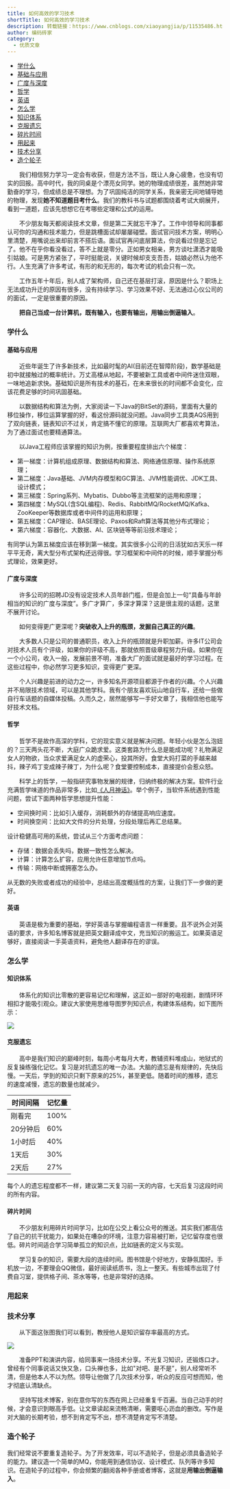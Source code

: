 ```yaml
---
title: 如何高效的学习技术
shortTitle: 如何高效的学习技术
description: 转载链接：https://www.cnblogs.com/xiaoyangjia/p/11535486.html
author: 编码砖家
category:
  - 优质文章
---
```


*   [学什么](#what)
*   [基础与应用](#base)
*   [广度与深度](#wide)
*   [哲学](#philosophy)
*   [英语](#english)
*   [怎么学](#how)
*   [知识体系](#system)
*   [克服遗忘](#forget)
*   [碎片时间](#fragment)
*   [用起来](#use)
*   [技术分享](#share)
*   [造个轮子](#wheel)

  我们相信努力学习一定会有收获，但是方法不当，既让人身心疲惫，也没有切实的回报。高中时代，我的同桌是个漂亮女同学。她的物理成绩很差，虽然她非常勤奋的学习，但成绩总是不理想。为了巩固纯洁的同学关系，我亲密无间地辅导她的物理，发现**她不知道题目考什么**。我们的教科书与试题都围绕着考试大纲展开，看到一道题，应该先想想它在考哪些定理和公式的运用。  

  不少朋友每天都阅读技术文章，但是第二天就忘干净了。工作中领导和同事都认可你的沟通和技术能力，但是跳槽面试却屡屡碰壁。面试官问技术方案，明明心里清楚，用嘴说出来却前言不搭后语。面试官再问底层算法，你说看过但是忘记了。他不在乎你看没看过，答不上就是零分。正如男女相亲，男方谈吐潇洒才能吸引姑娘。可是男方紧张了，平时挺能说，关键时候却支支吾吾，姑娘必然认为他不行。人生充满了许多考试，有形的和无形的，每次考试的机会只有一次。  

  工作五年十年后，别人成了架构师，自己还在基层打滚，原因是什么？职场上无法成功升迁的原因有很多，没有持续学习、学习效果不好、无法通过心仪公司的的面试，一定是很重要的原因。  

  **把自己当成一台计算机，既有输入，也要有输出，用输出倒逼输入**。

### 学什么

#### 基础与应用

  近些年诞生了许多新技术，比如最时髦的AI(目前还在智障阶段)，数学基础是初中就接触过的概率统计。万丈高楼从地起，不要被新工具或者中间件迷住双眼，一味地追新求快。基础知识是所有技术的基石，在未来很长的时间都不会变化，应该花费足够的时间巩固基础。  

  以数据结构和算法为例，大家阅读一下Java的BitSet的源码，里面有大量的移位操作，移位运算掌握的好，看这份源码就没问题。Java同步工具类AQS用到了双向链表，链表知识不过关，肯定搞不懂它的原理。互联网大厂都喜欢考算法，为了通过面试也要精通算法。  

  以Java工程师应该掌握的知识为例，按重要程度排出六个梯度：

*   第一梯度：计算机组成原理、数据结构和算法、网络通信原理、操作系统原理；
*   第二梯度：Java基础、JVM内存模型和GC算法、JVM性能调优、JDK工具、设计模式；
*   第三梯度：Spring系列、Mybatis、Dubbo等主流框架的运用和原理；
*   第四梯度：MySQL(含SQL编程)、Redis、RabbitMQ/RocketMQ/Kafka、ZooKeeper等数据库或者中间件的运用和原理；
*   第五梯度：CAP理论、BASE理论、Paxos和Raft算法等其他分布式理论；
*   第六梯度：容器化、大数据、AI、区块链等等前沿技术理论；

有同学认为第五梯度应该在移到第一梯度。其实很多小公司的日活犹如古天乐一样平平无奇，离大型分布式架构还远得很。学习框架和中间件的时候，顺手掌握分布式理论，效果更好。

#### 广度与深度

  许多公司的招聘JD没有设定技术人员年龄门槛，但是会加上一句“具备与年龄相当的知识的广度与深度”。多广才算广，多深才算深？这是很主观的话题，这里不展开讨论。  

  如何变得更广更深呢？**突破收入上升的瓶颈，发掘自己真正的兴趣**。  

  大多数人只是公司的普通职员，收入上升的瓶颈就是升职加薪。许多IT公司会对技术人员有个评级，如果你的评级不高，那就依照晋级章程努力升级。如果你在一个小公司，收入一般，发展前景不明，准备大厂的面试就是最好的学习过程。在这些过程中，你必然学习更多知识，变得更广更深。  

  个人兴趣是前进的动力之一，许多知名开源项目都源于作者的兴趣。个人兴趣并不局限技术领域，可以是其他学科。我有个朋友喜欢玩山地自行车，还给一些做自行车话题的自媒体投稿。久而久之，居然能够写一手好文章了，我相信他也能写好技术文档。

#### 哲学

  哲学不是故作高深的学科，它的现实意义就是解决问题。年轻小伙是怎么泡妞的？三天两头花不断，大庭广众跪求爱。这类套路为什么总是能成功呢？礼物满足女人的物欲，当众求爱满足女人的虚荣心，投其所好。食堂大妈打菜的手越来越抖，辣子鸡丁变成辣子辣丁，为什么呢？食堂要控制成本，直接提价会惹众怒。  

  科学上的哲学，一般指研究事物发展的规律，归纳终极的解决方案。软件行业充满哲学味道的作品非常多，比如[《人月神话》](https://item.jd.com/12401749.html)。举个例子，当软件系统遇到性能问题，尝试下面两种哲学思想提升性能：

*   空间换时间：比如引入缓存，消耗额外的存储提高响应速度。
*   时间换空间：比如大文件的分片处理，分段处理后再汇总结果。

设计稳健高可用的系统，尝试从三个方面考虑问题：

*   存储：数据会丢失吗，数据一致性怎么解决。
*   计算：计算怎么扩容，应用允许任意增加节点吗。
*   传输：网络中断或拥塞怎么办。

从无数的失败或者成功的经验中，总结出高度概括性的方案，让我们下一步做的更好。

#### 英语

  英语是极为重要的基础，学好英语与掌握编程语言一样重要。且不说外企对英语的要求，许多知名博客就是把英文翻译成中文，充当知识的搬运工。如果英语足够好，直接阅读一手英语资料，避免他人翻译存在的谬误。

### 怎么学

#### 知识体系

  体系化的知识比零散的更容易记忆和理解，这正如一部好的电视剧，剧情环环相扣才能吸引观众。建议大家使用思维导图罗列知识点，构建体系结构，如下图所示：

![](http://cdn.tobebetterjavaer.com/tobebetterjavaer/images/nice-article/bokeyuan-ruhegaoxiaodixuexijishu-b27d5dbf-66ca-45fa-b1a4-f0a3ba0a346b.png)

#### 克服遗忘

  高中是我们知识的巅峰时刻，每周小考每月大考，教辅资料堆成山，地狱式的反复操练强化记忆。复习是对抗遗忘的唯一办法。大脑的遗忘是有规律的，先快后慢。一天后，学到的知识只剩下原来的25%，甚至更低。随着时间的推移，遗忘的速度减慢，遗忘的数量也就减少。

时间间隔|记忆量|
---|---|
刚看完|100%|
20分钟后|60%|
1小时后|40%|
1天后|30%|
2天后|27%|

每个人的遗忘程度都不一样，建议第二天复习前一天的内容，七天后复习这段时间的所有内容。

#### 碎片时间

  不少朋友利用碎片时间学习，比如在公交上看公众号的推送。其实我们都高估了自己的抗干扰能力，如果处在嘈杂的环境，注意力容易被打断，记忆留存度也很低。碎片时间适合学习简单孤立的知识点，比如链表的定义与实现。  

  学习复杂的知识，需要大段的连续时间。图书馆是个好地方，安静氛围好。手机放一边，不要理会QQ微信，最好阅读纸质书，泡上一整天。有些城市出现了付费自习室，提供格子间、茶水等等，也是非常好的选择。

### 用起来

### 技术分享

  从下面这张图我们可以看到，教授他人是知识留存率最高的方式。  

![](http://cdn.tobebetterjavaer.com/tobebetterjavaer/images/nice-article/bokeyuan-ruhegaoxiaodixuexijishu-4a0cd5de-99ba-4837-acb5-61969271f8fc.png)

  准备PPT和演讲内容，给同事来一场技术分享。不光复习知识，还锻炼口才。曾经有个同事说话又快又急，口头禅也多，比如"对吧、是不是”，别人经常听不清，但是他本人不以为然。领导让他做了几次技术分享，听众的反应可想而知，他才彻底认清缺点。  

  坚持写技术博客，别在意你写的东西在网上已经重复千百遍。当自己动手的时候，才会意识到眼高手低。让文章读起来流畅清晰，需要呕心沥血的删改。写作是对大脑的长期考验，想不到肯定写不出，想不清楚肯定写不清楚。

### 造个轮子

我们经常说不要重复造轮子。为了开发效率，可以不造轮子，但是必须具备造轮子的能力。建议造一个简单的MQ，你能用到通信协议、设计模式、队列等许多知识。在造轮子的过程中，你会频繁的翻阅各种手册或者博客，这就是**用输出倒逼输入**。